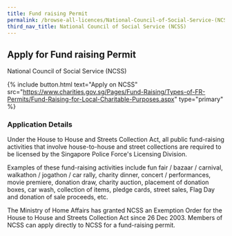 ```yaml
---
title: Fund raising Permit
permalink: /browse-all-licences/National-Council-of-Social-Service-(NCSS)/Fund-raising-Permit
third_nav_title: National Council of Social Service (NCSS)
---
```


## Apply for Fund raising Permit

National Council of Social Service (NCSS)

{% include button.html text="Apply on NCSS" src="https://www.charities.gov.sg/Pages/Fund-Raising/Types-of-FR-Permits/Fund-Raising-for-Local-Charitable-Purposes.aspx" type="primary" %}

<H3>Application Details</H3>

<p>Under the House to House and Streets Collection Act, all public fund-raising activities that involve house-to-house and street collections are required to be licensed by the Singapore Police Force's Licensing Division.</p>
 <p>Examples of these fund-raising activities include fun fair / bazaar / carnival, walkathon / jogathon / car rally, charity dinner, concert / performances, movie premiere, donation draw, charity auction, placement of donation boxes, car wash, collection of items, pledge cards, street sales, Flag Day and donation of sale proceeds, etc.</p>
 <p>The Ministry of Home Affairs has granted NCSS an Exemption Order for the House to House and Streets Collection Act since 26 Dec 2003. Members of NCSS can apply directly to NCSS for a fund-raising permit.</p>

